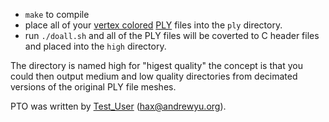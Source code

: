 - `make` to compile
- place all of your [vertex colored](https://github.com/vertexcolor) [PLY](https://paulbourke.net/dataformats/ply/) files into the `ply` directory.
- run `./doall.sh` and all of the PLY files will be coverted to C header files and placed into the `high` directory.

The directory is named high for "higest quality" the concept is that you could then output medium and low quality directories from decimated versions of the original PLY file meshes.

PTO was written by [Test_User](https://notabug.org/test_user) (<hax@andrewyu.org>).
